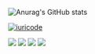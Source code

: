![Anurag's GitHub stats](https://github-readme-stats.vercel.app/api?username=LucasTesche1&theme=Tokyonight&show_icons=true)

[![iuricode](https://github-readme-stats.vercel.app/api/top-langs/?username=LucasTesche1&theme=Tokyonight&layout=compact)](https://github.com/LucasTesche1/github-readme-stats)


<img src="https://img.shields.io/badge/JavaScript-323330?style=for-the-badge&logo=javascript&logoColor=F7DF1E" /> <img src="https://img.shields.io/badge/CSS-239120?&style=for-the-badge&logo=css3&logoColor=white" /> <img src="https://img.shields.io/badge/HTML5-E34F26?style=for-the-badge&logo=html5&logoColor=white" /> <img src="https://img.shields.io/badge/Java-ED8B00?style=for-the-badge&logo=java&logoColor=white" />

